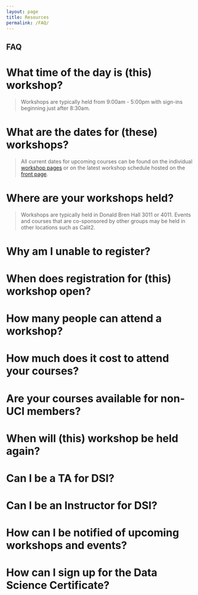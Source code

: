 ```yaml
---
layout: page
title: Resources
permalink: /FAQ/
---
```


## FAQ

# What time of the day is \(this\) workshop?
> Workshops are typically held from 9:00am - 5:00pm with sign-ins beginning just after 8:30am. 

# What are the dates for \(these\) workshops?
> All current dates for upcoming courses can be found on the individual 
> <a href="http://ucidatascienceinitiative.github.io/Workshops/">workshop pages</a> or 
> on the latest workshop schedule hosted on the <a href="http://ucidatascienceinitiative.github.io">front page</a>.

# Where are your workshops held?
> Workshops are typically held in Donald Bren Hall 3011 or 4011. Events and courses that are co-sponsored by other groups may be held in other locations such as Calit2.


# Why am I unable to register?

# When does registration for \(this\) workshop open?

# How many people can attend a workshop?

# How much does it cost to attend your courses?

# Are your courses available for non-UCI members?

# When will \(this\) workshop be held again?

# Can I be a TA for DSI?

# Can I be an Instructor for DSI?

# How can I be notified of upcoming workshops and events?

# How can I sign up for the Data Science Certificate?
